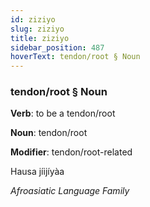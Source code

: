 ```yaml
---
id: ziziyo
slug: ziziyo
title: ziziyo
sidebar_position: 487
hoverText: tendon/root § Noun
---
```


### tendon/root § Noun

**Verb**: to be a tendon/root

**Noun**: tendon/root

**Modifier**: tendon/root-related

Hausa jíijíyàa 

*Afroasiatic Language Family*